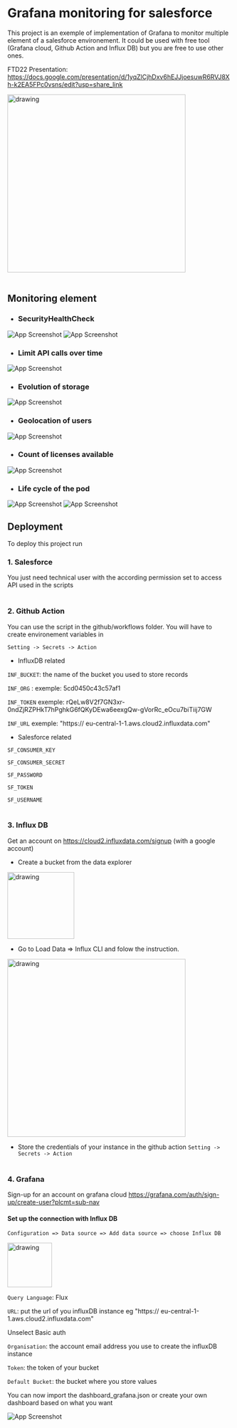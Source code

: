 
# Grafana monitoring for salesforce

This project is an exemple of implementation of Grafana to monitor multiple element of a salesforce environement. 
It could be used with free tool (Grafana cloud, Github Action and Influx DB) but you are free to use other ones.

FTD22 Presentation: https://docs.google.com/presentation/d/1yqZlCjhDxv6hEJJjoesuwR6RVJ8Xh-k2EA5FPc0vsns/edit?usp=share_link

<img src="picture/Image12.png" alt="drawing" width="400"/>
<br /><br />

## Monitoring element

- ### SecurityHealthCheck


![App Screenshot](picture/Image1.png)
![App Screenshot](picture/Image2.png)

- ### Limit API calls over time


![App Screenshot](picture/Image3.png)

- ### Evolution of storage


![App Screenshot](picture/Image4.png)

- ### Geolocation of users


![App Screenshot](picture/Image6.png)
 
- ### Count of licenses available


![App Screenshot](picture/Image7.png)

- ### Life cycle of the pod


![App Screenshot](picture/Image8.png)
![App Screenshot](picture/Image9.png)

## Deployment

To deploy this project run

### 1. Salesforce

You just need technical user with the according permission set to access API used in the scripts
<br /><br />

### 2. Github Action

You can use the script in the github/workflows folder. You will have to create environement variables in

 ``` Setting -> Secrets -> Action ```

- InfluxDB related

```INF_BUCKET```: the name of the bucket you used to store records

```INF_ORG``` : exemple: 5cd0450c43c57af1 

```INF_TOKEN``` exemple: rQeLw8V2f7GN3xr-0ndZjRZPHkT7hPghkG6fQKyDEwa6eexgQw-gVorRc_eOcu7biTiij7GW

```INF_URL``` exemple: "https:// eu-central-1-1.aws.cloud2.influxdata.com"

- Salesforce related

```SF_CONSUMER_KEY```

```SF_CONSUMER_SECRET```

```SF_PASSWORD```

```SF_TOKEN```

```SF_USERNAME```
<br /><br />

### 3. Influx DB

Get an account on https://cloud2.influxdata.com/signup (with a google account)

- Create a bucket from the data explorer

<img src="picture/Image15.png" alt="drawing" width="150"/>

- Go to Load Data => Influx CLI and folow the instruction. 

<img src="picture/Image13.png" alt="drawing" width="400"/>


- Store the credentials of your instance in the github action  ``` Setting -> Secrets -> Action ```
<br /><br />


### 4. Grafana

Sign-up for an account on grafana cloud https://grafana.com/auth/sign-up/create-user?plcmt=sub-nav

#### Set up the connection with Influx DB

```Configuration => Data source => Add data source => choose Influx DB```

<img src="picture/Image14.png" alt="drawing" width="100"/>

```Query Language```: Flux

```URL```: put the url of you influxDB instance eg "https:// eu-central-1-1.aws.cloud2.influxdata.com"

Unselect Basic auth

```Organisation```: the account email address you use to create the influxDB instance

```Token```: the token of your bucket 

```Default Bucket```: the bucket where you store values 

You can now import the dashboard_grafana.json or create your own dashboard based on what you want

![App Screenshot](picture/Image11.png)




